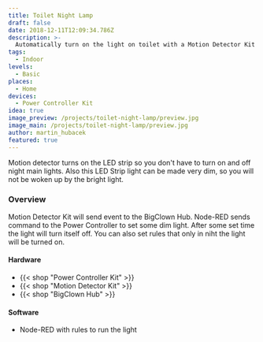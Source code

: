 ```yaml
---
title: Toilet Night Lamp
draft: false
date: 2018-12-11T12:09:34.786Z
description: >-
  Automatically turn on the light on toilet with a Motion Detector Kit in the night.
tags:
  - Indoor
levels:
  - Basic
places:
  - Home
devices:
  - Power Controller Kit
idea: true
image_preview: /projects/toilet-night-lamp/preview.jpg
image_main: /projects/toilet-night-lamp/preview.jpg
author: martin_hubacek
featured: true
---
```


Motion detector turns on the LED strip so you don't have to turn on and off night main lights. Also this LED Strip light can be made very dim, so you will not be woken up by the bright light.

### Overview

Motion Detector Kit will send event to the BigClown Hub. Node-RED sends command to the Power Controller to set some dim light. After some set time the light will turn itself off. You can also set rules that only in niht the light will be turned on.

#### Hardware

* {{< shop "Power Controller Kit" >}}
* {{< shop "Motion Detector Kit" >}}
* {{< shop "BigClown Hub" >}}

#### Software

* Node-RED with rules to run the light
